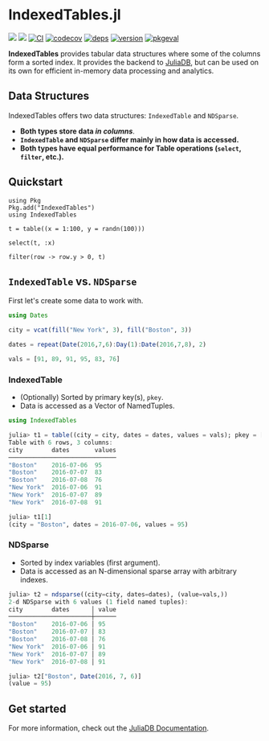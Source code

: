 # IndexedTables.jl

[![](https://img.shields.io/badge/docs-stable-blue.svg)](https://juliadata.github.io/JuliaDB.jl/stable/)
[![](https://img.shields.io/badge/docs-latest-blue.svg)](https://juliadata.github.io/JuliaDB.jl/latest/)
[![CI](https://github.com/JuliaData/IndexedTables.jl/workflows/CI/badge.svg)](https://github.com/JuliaData/IndexedTables.jl/actions?query=workflow%3ACI)
[![codecov](https://codecov.io/gh/JuliaData/IndexedTables.jl/branch/master/graph/badge.svg)](https://codecov.io/gh/JuliaData/IndexedTables.jl)
[![deps](https://juliahub.com/docs/IndexedTables/deps.svg)](https://juliahub.com/ui/Packages/IndexedTables/YIs33?t=2)
[![version](https://juliahub.com/docs/IndexedTables/version.svg)](https://juliahub.com/ui/Packages/IndexedTables/YIs33)
[![pkgeval](https://juliahub.com/docs/IndexedTables/pkgeval.svg)](https://juliahub.com/ui/Packages/IndexedTables/YIs33)


**IndexedTables** provides tabular data structures where some of the columns form a sorted index.
It provides the backend to [JuliaDB](https://github.com/JuliaData/JuliaDB.jl), but can
be used on its own for efficient in-memory data processing and analytics.

## Data Structures 

IndexedTables offers two data structures: `IndexedTable` and `NDSparse`.

- **Both types store data _in columns_**.
- **`IndexedTable` and `NDSparse` differ mainly in how data is accessed.**
- **Both types have equal performance for Table operations (`select`, `filter`, etc.).** 


## Quickstart

```
using Pkg
Pkg.add("IndexedTables")
using IndexedTables

t = table((x = 1:100, y = randn(100)))

select(t, :x)

filter(row -> row.y > 0, t)
```

## `IndexedTable` vs. `NDSparse`

First let's create some data to work with.

```julia
using Dates

city = vcat(fill("New York", 3), fill("Boston", 3))

dates = repeat(Date(2016,7,6):Day(1):Date(2016,7,8), 2)

vals = [91, 89, 91, 95, 83, 76]
```

### IndexedTable

- (Optionally) Sorted by primary key(s), `pkey`.
- Data is accessed as a Vector of NamedTuples.

```julia
using IndexedTables

julia> t1 = table((city = city, dates = dates, values = vals); pkey = [:city, :dates])
Table with 6 rows, 3 columns:
city        dates       values
──────────────────────────────
"Boston"    2016-07-06  95
"Boston"    2016-07-07  83
"Boston"    2016-07-08  76
"New York"  2016-07-06  91
"New York"  2016-07-07  89
"New York"  2016-07-08  91

julia> t1[1]
(city = "Boston", dates = 2016-07-06, values = 95)
```

### NDSparse

- Sorted by index variables (first argument).
- Data is accessed as an N-dimensional sparse array with arbitrary indexes.

```julia
julia> t2 = ndsparse((city=city, dates=dates), (value=vals,))
2-d NDSparse with 6 values (1 field named tuples):
city        dates      │ value
───────────────────────┼──────
"Boston"    2016-07-06 │ 95
"Boston"    2016-07-07 │ 83
"Boston"    2016-07-08 │ 76
"New York"  2016-07-06 │ 91
"New York"  2016-07-07 │ 89
"New York"  2016-07-08 │ 91

julia> t2["Boston", Date(2016, 7, 6)]
(value = 95)
```

## Get started

For more information, check out the [JuliaDB Documentation](https://juliadata.github.io/JuliaDB.jl/latest/).
